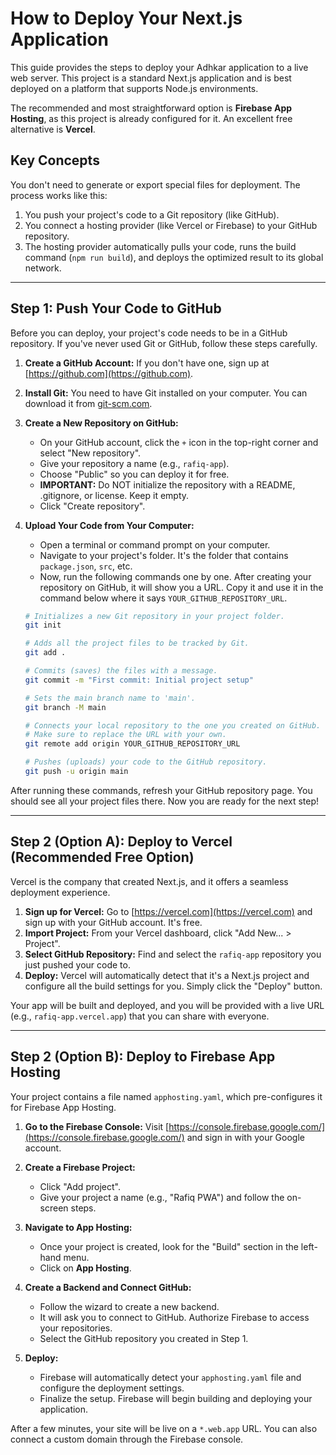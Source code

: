 # How to Deploy Your Next.js Application

This guide provides the steps to deploy your Adhkar application to a live web server. This project is a standard Next.js application and is best deployed on a platform that supports Node.js environments.

The recommended and most straightforward option is **Firebase App Hosting**, as this project is already configured for it. An excellent free alternative is **Vercel**.

## Key Concepts

You don't need to generate or export special files for deployment. The process works like this:
1.  You push your project's code to a Git repository (like GitHub).
2.  You connect a hosting provider (like Vercel or Firebase) to your GitHub repository.
3.  The hosting provider automatically pulls your code, runs the build command (`npm run build`), and deploys the optimized result to its global network.

---

## Step 1: Push Your Code to GitHub

Before you can deploy, your project's code needs to be in a GitHub repository. If you've never used Git or GitHub, follow these steps carefully.

1.  **Create a GitHub Account:** If you don't have one, sign up at [https://github.com](https://github.com).

2.  **Install Git:** You need to have Git installed on your computer. You can download it from [git-scm.com](https://git-scm.com/).

3.  **Create a New Repository on GitHub:**
    *   On your GitHub account, click the `+` icon in the top-right corner and select "New repository".
    *   Give your repository a name (e.g., `rafiq-app`).
    *   Choose "Public" so you can deploy it for free.
    *   **IMPORTANT:** Do NOT initialize the repository with a README, .gitignore, or license. Keep it empty.
    *   Click "Create repository".

4.  **Upload Your Code from Your Computer:**
    *   Open a terminal or command prompt on your computer.
    *   Navigate to your project's folder. It's the folder that contains `package.json`, `src`, etc.
    *   Now, run the following commands one by one. After creating your repository on GitHub, it will show you a URL. Copy it and use it in the command below where it says `YOUR_GITHUB_REPOSITORY_URL`.

    ```bash
    # Initializes a new Git repository in your project folder.
    git init
    ```

    ```bash
    # Adds all the project files to be tracked by Git.
    git add .
    ```

    ```bash
    # Commits (saves) the files with a message.
    git commit -m "First commit: Initial project setup"
    ```
    
    ```bash
    # Sets the main branch name to 'main'.
    git branch -M main
    ```

    ```bash
    # Connects your local repository to the one you created on GitHub.
    # Make sure to replace the URL with your own.
    git remote add origin YOUR_GITHUB_REPOSITORY_URL
    ```
    
    ```bash
    # Pushes (uploads) your code to the GitHub repository.
    git push -u origin main
    ```

After running these commands, refresh your GitHub repository page. You should see all your project files there. Now you are ready for the next step!

---

## Step 2 (Option A): Deploy to Vercel (Recommended Free Option)

Vercel is the company that created Next.js, and it offers a seamless deployment experience.

1.  **Sign up for Vercel:** Go to [https://vercel.com](https://vercel.com) and sign up with your GitHub account. It's free.
2.  **Import Project:** From your Vercel dashboard, click "Add New... > Project".
3.  **Select GitHub Repository:** Find and select the `rafiq-app` repository you just pushed your code to.
4.  **Deploy:** Vercel will automatically detect that it's a Next.js project and configure all the build settings for you. Simply click the "Deploy" button.

Your app will be built and deployed, and you will be provided with a live URL (e.g., `rafiq-app.vercel.app`) that you can share with everyone.

---

## Step 2 (Option B): Deploy to Firebase App Hosting

Your project contains a file named `apphosting.yaml`, which pre-configures it for Firebase App Hosting.

1.  **Go to the Firebase Console:** Visit [https://console.firebase.google.com/](https://console.firebase.google.com/) and sign in with your Google account.

2.  **Create a Firebase Project:**
    *   Click "Add project".
    *   Give your project a name (e.g., "Rafiq PWA") and follow the on-screen steps.

3.  **Navigate to App Hosting:**
    *   Once your project is created, look for the "Build" section in the left-hand menu.
    *   Click on **App Hosting**.

4.  **Create a Backend and Connect GitHub:**
    *   Follow the wizard to create a new backend.
    *   It will ask you to connect to GitHub. Authorize Firebase to access your repositories.
    *   Select the GitHub repository you created in Step 1.

5.  **Deploy:**
    *   Firebase will automatically detect your `apphosting.yaml` file and configure the deployment settings.
    *   Finalize the setup. Firebase will begin building and deploying your application.

After a few minutes, your site will be live on a `*.web.app` URL. You can also connect a custom domain through the Firebase console.
